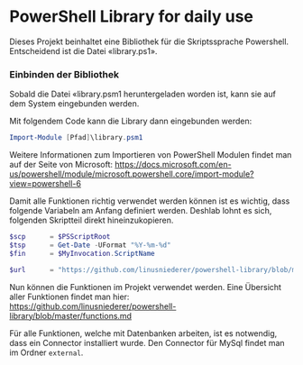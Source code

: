 # PowerShell Library for daily use
Dieses Projekt beinhaltet eine Bibliothek für die Skriptssprache Powershell. Entscheidend ist die Datei «library.ps1».


### Einbinden der Bibliothek
Sobald die Datei «library.psm1 heruntergeladen worden ist, kann sie auf dem System eingebunden werden.

Mit folgendem Code kann die Library dann eingebunden werden:

```ps1
Import-Module [Pfad]\library.psm1
```

Weitere Informationen zum Importieren von PowerShell Modulen findet man auf der Seite von Microsoft:
https://docs.microsoft.com/en-us/powershell/module/microsoft.powershell.core/import-module?view=powershell-6

Damit alle Funktionen richtig verwendet werden können ist es wichtig, dass folgende Variabeln am Anfang definiert werden. Deshlab lohnt es sich, folgenden Skriptteil direkt hineinzukopieren.

```ps1
$scp      = $PSScriptRoot
$tsp      = Get-Date -UFormat "%Y-%m-%d"
$fin      = $MyInvocation.ScriptName

$url      = "https://github.com/linusniederer/powershell-library/blob/master/library.psm1"
```

Nun können die Funktionen im Projekt verwendet werden. Eine Übersicht aller Funktionen findet man hier: <br>
https://github.com/linusniederer/powershell-library/blob/master/functions.md

Für alle Funktionen, welche mit Datenbanken arbeiten, ist es notwendig, dass ein Connector installiert wurde. Den Connector für MySql findet man im Ordner `external`.
